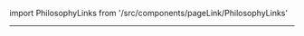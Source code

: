 import PhilosophyLinks from '/src/components/pageLink/PhilosophyLinks'

<PhilosophyLinks component='WoodwindAttendanceBook' type='class' project='attendance-management-system' />

--- 
